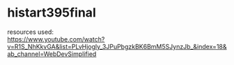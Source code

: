 # histart395final
resources used: <br />
https://www.youtube.com/watch?v=R1S_NhKkvGA&list=PLvHjogly_3JPuPbgzkBK6BmM5SJynzJb_&index=18&ab_channel=WebDevSimplified
